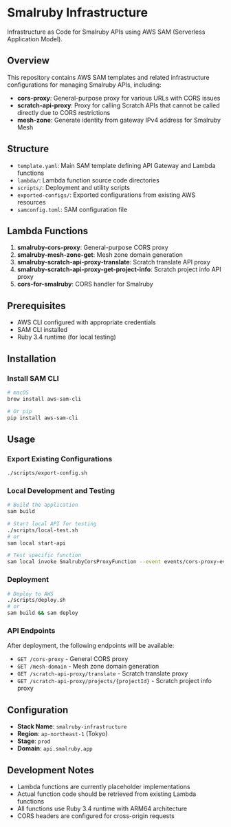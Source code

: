 # Smalruby Infrastructure

Infrastructure as Code for Smalruby APIs using AWS SAM (Serverless Application Model).

## Overview

This repository contains AWS SAM templates and related infrastructure configurations for managing Smalruby APIs, including:

- **cors-proxy**: General-purpose proxy for various URLs with CORS issues
- **scratch-api-proxy**: Proxy for calling Scratch APIs that cannot be called directly due to CORS restrictions
- **mesh-zone**: Generate identity from gateway IPv4 address for Smalruby Mesh

## Structure

- `template.yaml`: Main SAM template defining API Gateway and Lambda functions
- `lambda/`: Lambda function source code directories
- `scripts/`: Deployment and utility scripts
- `exported-configs/`: Exported configurations from existing AWS resources
- `samconfig.toml`: SAM configuration file

## Lambda Functions

1. **smalruby-cors-proxy**: General-purpose CORS proxy
2. **smalruby-mesh-zone-get**: Mesh zone domain generation
3. **smalruby-scratch-api-proxy-translate**: Scratch translate API proxy
4. **smalruby-scratch-api-proxy-get-project-info**: Scratch project info API proxy
5. **cors-for-smalruby**: CORS handler for Smalruby

## Prerequisites

- AWS CLI configured with appropriate credentials
- SAM CLI installed
- Ruby 3.4 runtime (for local testing)

## Installation

### Install SAM CLI

```bash
# macOS
brew install aws-sam-cli

# Or pip
pip install aws-sam-cli
```

## Usage

### Export Existing Configurations

```bash
./scripts/export-config.sh
```

### Local Development and Testing

```bash
# Build the application
sam build

# Start local API for testing
./scripts/local-test.sh
# or
sam local start-api

# Test specific function
sam local invoke SmalrubyCorsProxyFunction --event events/cors-proxy-event.json
```

### Deployment

```bash
# Deploy to AWS
./scripts/deploy.sh
# or
sam build && sam deploy
```

### API Endpoints

After deployment, the following endpoints will be available:

- `GET /cors-proxy` - General CORS proxy
- `GET /mesh-domain` - Mesh zone domain generation
- `GET /scratch-api-proxy/translate` - Scratch translate proxy
- `GET /scratch-api-proxy/projects/{projectId}` - Scratch project info proxy

## Configuration

- **Stack Name**: `smalruby-infrastructure`
- **Region**: `ap-northeast-1` (Tokyo)
- **Stage**: `prod`
- **Domain**: `api.smalruby.app`

## Development Notes

- Lambda functions are currently placeholder implementations
- Actual function code should be retrieved from existing Lambda functions
- All functions use Ruby 3.4 runtime with ARM64 architecture
- CORS headers are configured for cross-origin requests